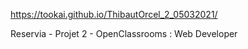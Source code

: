 https://tookai.github.io/ThibautOrcel_2_05032021/


Reservia - Projet 2 - OpenClassrooms : Web Developer
